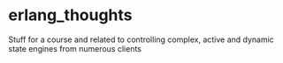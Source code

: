 # erlang_thoughts
Stuff for a course and related to controlling complex, active and dynamic state engines from numerous clients
